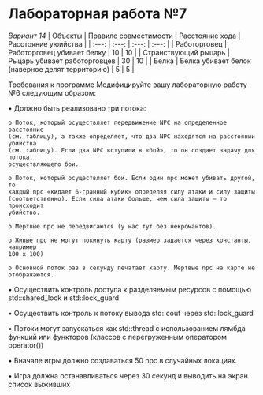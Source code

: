 # Лабораторная работа №7

*Вариант 14*
|      Объекты     |     Правило совместимости     |   Расстояние хода    |  Расстояние уюийства |
|       :---:      |            :---:              |         :---:        |         :---:        |
|      Работорговец        | Работорговец убивает белку |          10          |          10          |
|      Странствующий рыцарь      |   Рыцарь убивает работорговцев       |           30          |           10          |
|      Белка     |   Белка убивает белок (наверное делят территорию)      |           5          |          5          |

Требования к программе
Модифицируйте вашу лабораторную работу №6 следующим образом:

• Должно быть реализовано три потока:

    o Поток, который осуществляет передвижение NPC на определенное расстояние
    (см. таблицу), а также определяет, что два NPC находятся на расстоянии убийства
    (см. таблицу). Если два NPC вступили в «бой», то он создает задачу для потока,
    осуществляющего бои.
    
    o Поток, который осуществляет бои. Если один npc может убивать другой, то
    каждый npc «кидает 6-гранный кубик» определяя силу атаки и силу защиты
    (соответственно). Если сила атаки больше, чем сила защиты – то происходит
    убийство.
    
    o Мертвые npc не передвигаются (у нас тут без некромантов).
    
    o Живые npc не могут покинуть карту (размер задается через константы, например
    100 x 100)
    
    o Основной поток раз в секунду печатает карту. Мертвые npc на карте не
    отображаются.
    
• Осуществить контроль доступа к разделяемым ресурсов с помощью std::shared_lock и
std::lock_guard

• Осуществить контроль к потоку вывода std::cout через std::lock_guard

• Потоки могут запускаться как std::thread с использованием лямбда функций или
функторов (классов с перегруженным оператором operator())

• Вначале игры должно создаваться 50 npc в случайных локациях.

• Игра должна останавливаться через 30 секунд и выводить на экран список выживших   
